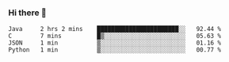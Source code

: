 ### Hi there 👋

<!--START_SECTION:waka-->
```text
Java     2 hrs 2 mins    ███████████████████████░░   92.44 % 
C        7 mins          █▒░░░░░░░░░░░░░░░░░░░░░░░   05.63 % 
JSON     1 min           ▒░░░░░░░░░░░░░░░░░░░░░░░░   01.16 % 
Python   1 min           ▒░░░░░░░░░░░░░░░░░░░░░░░░   00.77 % 
```
<!--END_SECTION:waka-->


<!--
**AnkelMauCastillo/AnkelMauCastillo** is a ✨ _special_ ✨ repository because its `README.md` (this file) appears on your GitHub profile.

Here are some ideas to get you started:

- 🔭 I’m currently working on ...
- 🌱 I’m currently learning ...
- 👯 I’m looking to collaborate on ...
- 🤔 I’m looking for help with ...
- 💬 Ask me about ...
- 📫 How to reach me: ...
- 😄 Pronouns: ...
- ⚡ Fun fact: ...
-->

